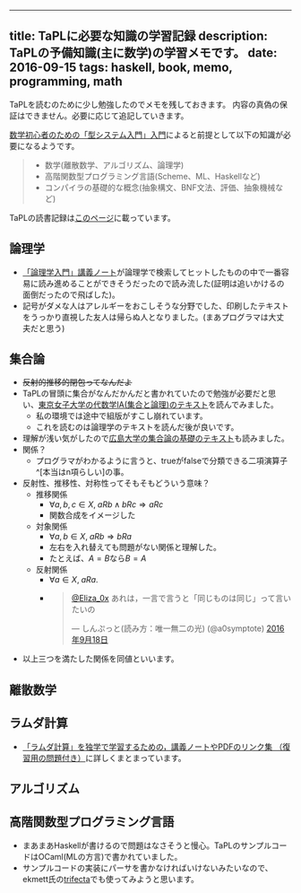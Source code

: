 ----
title: TaPLに必要な知識の学習記録
description: TaPLの予備知識(主に数学)の学習メモです。
date: 2016-09-15
tags: haskell, book, memo, programming, math
----

TaPLを読むのために少し勉強したのでメモを残しておきます。
内容の真偽の保証はできません。必要に応じて追記していきます。

[数学初心者のための「型システム入門」入門](http://zoetrope.hatenablog.jp/entry/2013/07/24/204613)によると前提として以下の知識が必要になるようです。

> - 数学(離散数学、アルゴリズム、論理学)
> - 高階関数型プログラミング言語(Scheme、ML、Haskellなど)
> - コンパイラの基礎的な概念(抽象構文、BNF文法、評価、抽象機械など)

TaPLの読書記録は[このページ](/posts/TaPL.html)に載っています。

<!--more-->

## 論理学

- [「論理学入門」講義ノート](http://abelard.flet.keio.ac.jp/person/mitsu/pdf/nyumon_logic.pdf)が論理学で検索してヒットしたものの中で一番容易に読み進めることができそうだったので読み流した(証明は追いかけるの面倒だったので飛ばした)。
- 記号がダメな人はアレルギーをおこしそうな分野でした、印刷したテキストをうっかり直視した友人は帰らぬ人となりました。(まあプログラマは大丈夫だと思う)

## 集合論

- ~~反射的推移的閉包ってなんだよ~~
- TaPLの冒頭に集合がなんだかんだと書かれていたので勉強が必要だと思い、[東京女子大学の代数学IA(集合と論理)のテキスト](http://www.math.twcu.ac.jp/~yamauchi/text/2012/alg2012/set_logic.pdf)を読んでみました。
    + 私の環境では途中で組版がすこし崩れています。
    + これを読むのは論理学のテキストを読んだ後が良いです。
- 理解が浅い気がしたので[広島大学の集合論の基礎のテキスト](http://home.hiroshima-u.ac.jp/fujita/Class/Kisoron/set.pdf)も読みました。
- 関係？
    + プログラマがわかるように言うと、trueがfalseで分類できる二項演算子^[本当はn項らしい]の事。
- 反射性、推移性、対称性ってそもそもどういう意味？
    + 推移関係
        - $\forall a,b,c \in X,\; aRb \land bRc \Rightarrow aRc$
        - 関数合成をイメージした
    + 対象関係
        - $\forall a,b \in X,\; aRb \Rightarrow bRa$
        - 左右を入れ替えても問題がない関係と理解した。
        - たとえば、$A=B$なら$B=A$
    + 反射関係
        - $\forall a \in X,\; aRa.$
        - <blockquote class="twitter-tweet" data-conversation="none" data-lang="ja"><p lang="ja" dir="ltr"><a href="https://twitter.com/Eliza_0x">@Eliza_0x</a> あれは，一言で言うと「同じものは同じ」って言いたいの</p>&mdash; しんぷっと(読み方：唯一無二の光) (@a0symptote) <a href="https://twitter.com/a0symptote/status/777573971227095040">2016年9月18日</a></blockquote>
- 以上三つを満たした関係を同値といいます。

## 離散数学

## ラムダ計算

- [「ラムダ計算」を独学で学習するための，講義ノートやPDFのリンク集 （復習用の問題付き）](http://language-and-engineering.hatenablog.jp/entry/20130313/LambdaCalculusBasicNoteLinks)に詳しくまとまっています。

## アルゴリズム

## 高階関数型プログラミング言語

- まあまあHaskellが書けるので問題はなさそうと慢心。TaPLのサンプルコードはOCaml(MLの方言)で書かれていました。
- サンプルコードの実装にパーサを書かなければいけないみたいなので、ekmett氏の[trifecta](http://hackage.haskell.org/package/trifecta)でも使ってみようと思います。
